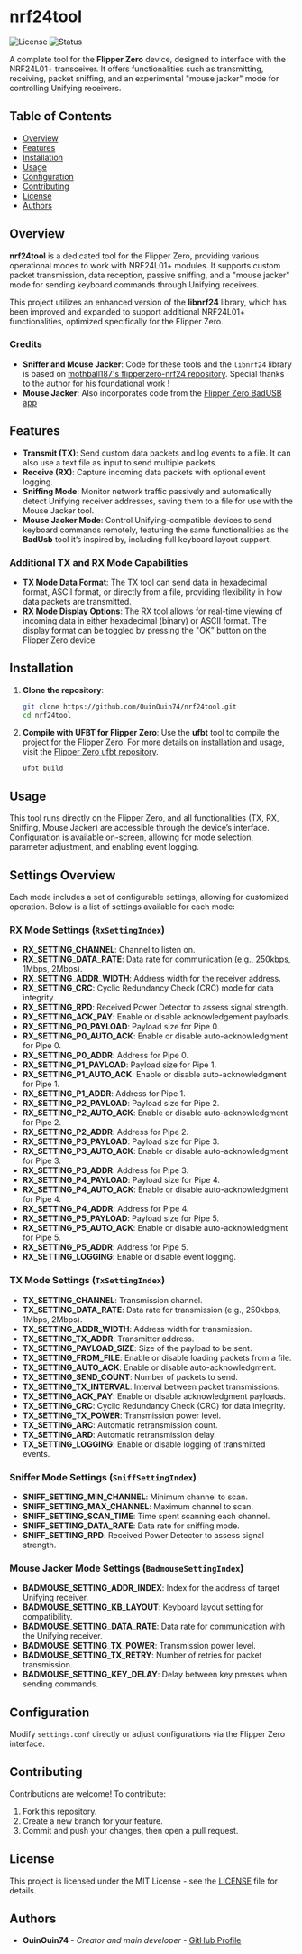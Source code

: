 # nrf24tool

![License](https://img.shields.io/badge/license-MIT-green) ![Status](https://img.shields.io/badge/status-active-brightgreen)

A complete tool for the **Flipper Zero** device, designed to interface with the NRF24L01+ transceiver. It offers functionalities such as transmitting, receiving, packet sniffing, and an experimental "mouse jacker" mode for controlling Unifying receivers.

## Table of Contents
- [Overview](#overview)
- [Features](#features)
- [Installation](#installation)
- [Usage](#usage)
- [Configuration](#configuration)
- [Contributing](#contributing)
- [License](#license)
- [Authors](#authors)

## Overview
**nrf24tool** is a dedicated tool for the Flipper Zero, providing various operational modes to work with NRF24L01+ modules. It supports custom packet transmission, data reception, passive sniffing, and a "mouse jacker" mode for sending keyboard commands through Unifying receivers.

This project utilizes an enhanced version of the **libnrf24** library, which has been improved and expanded to support additional NRF24L01+ functionalities, optimized specifically for the Flipper Zero.

### Credits
- **Sniffer and Mouse Jacker**: Code for these tools and the `libnrf24` library is based on [mothball187's flipperzero-nrf24 repository](https://github.com/mothball187/flipperzero-nrf24). Special thanks to the author for his foundational work !
- **Mouse Jacker**: Also incorporates code from the [Flipper Zero BadUSB app](https://github.com/flipperdevices/flipperzero-firmware/tree/dev/applications/main/bad_usb)

## Features
- **Transmit (TX)**: Send custom data packets and log events to a file. It can also use a text file as input to send multiple packets.
- **Receive (RX)**: Capture incoming data packets with optional event logging.
- **Sniffing Mode**: Monitor network traffic passively and automatically detect Unifying receiver addresses, saving them to a file for use with the Mouse Jacker tool.
- **Mouse Jacker Mode**: Control Unifying-compatible devices to send keyboard commands remotely, featuring the same functionalities as the **BadUsb** tool it’s inspired by, including full keyboard layout support.

### Additional TX and RX Mode Capabilities

- **TX Mode Data Format**: The TX tool can send data in hexadecimal format, ASCII format, or directly from a file, providing flexibility in how data packets are transmitted.
- **RX Mode Display Options**: The RX tool allows for real-time viewing of incoming data in either hexadecimal (binary) or ASCII format. The display format can be toggled by pressing the "OK" button on the Flipper Zero device.

## Installation

1. **Clone the repository**:
   ```bash
   git clone https://github.com/OuinOuin74/nrf24tool.git
   cd nrf24tool
   ```

2. **Compile with UFBT for Flipper Zero**:
   Use the **ufbt** tool to compile the project for the Flipper Zero. For more details on installation and usage, visit the [Flipper Zero ufbt repository](https://github.com/flipperdevices/flipperzero-ufbt).

   ```bash
   ufbt build
   ```

## Usage

This tool runs directly on the Flipper Zero, and all functionalities (TX, RX, Sniffing, Mouse Jacker) are accessible through the device’s interface. Configuration is available on-screen, allowing for mode selection, parameter adjustment, and enabling event logging. 

## Settings Overview

Each mode includes a set of configurable settings, allowing for customized operation. Below is a list of settings available for each mode:

### RX Mode Settings (`RxSettingIndex`)
- **RX_SETTING_CHANNEL**: Channel to listen on.
- **RX_SETTING_DATA_RATE**: Data rate for communication (e.g., 250kbps, 1Mbps, 2Mbps).
- **RX_SETTING_ADDR_WIDTH**: Address width for the receiver address.
- **RX_SETTING_CRC**: Cyclic Redundancy Check (CRC) mode for data integrity.
- **RX_SETTING_RPD**: Received Power Detector to assess signal strength.
- **RX_SETTING_ACK_PAY**: Enable or disable acknowledgement payloads.
- **RX_SETTING_P0_PAYLOAD**: Payload size for Pipe 0.
- **RX_SETTING_P0_AUTO_ACK**: Enable or disable auto-acknowledgment for Pipe 0.
- **RX_SETTING_P0_ADDR**: Address for Pipe 0.
- **RX_SETTING_P1_PAYLOAD**: Payload size for Pipe 1.
- **RX_SETTING_P1_AUTO_ACK**: Enable or disable auto-acknowledgment for Pipe 1.
- **RX_SETTING_P1_ADDR**: Address for Pipe 1.
- **RX_SETTING_P2_PAYLOAD**: Payload size for Pipe 2.
- **RX_SETTING_P2_AUTO_ACK**: Enable or disable auto-acknowledgment for Pipe 2.
- **RX_SETTING_P2_ADDR**: Address for Pipe 2.
- **RX_SETTING_P3_PAYLOAD**: Payload size for Pipe 3.
- **RX_SETTING_P3_AUTO_ACK**: Enable or disable auto-acknowledgment for Pipe 3.
- **RX_SETTING_P3_ADDR**: Address for Pipe 3.
- **RX_SETTING_P4_PAYLOAD**: Payload size for Pipe 4.
- **RX_SETTING_P4_AUTO_ACK**: Enable or disable auto-acknowledgment for Pipe 4.
- **RX_SETTING_P4_ADDR**: Address for Pipe 4.
- **RX_SETTING_P5_PAYLOAD**: Payload size for Pipe 5.
- **RX_SETTING_P5_AUTO_ACK**: Enable or disable auto-acknowledgment for Pipe 5.
- **RX_SETTING_P5_ADDR**: Address for Pipe 5.
- **RX_SETTING_LOGGING**: Enable or disable event logging.

### TX Mode Settings (`TxSettingIndex`)
- **TX_SETTING_CHANNEL**: Transmission channel.
- **TX_SETTING_DATA_RATE**: Data rate for transmission (e.g., 250kbps, 1Mbps, 2Mbps).
- **TX_SETTING_ADDR_WIDTH**: Address width for transmission.
- **TX_SETTING_TX_ADDR**: Transmitter address.
- **TX_SETTING_PAYLOAD_SIZE**: Size of the payload to be sent.
- **TX_SETTING_FROM_FILE**: Enable or disable loading packets from a file.
- **TX_SETTING_AUTO_ACK**: Enable or disable auto-acknowledgment.
- **TX_SETTING_SEND_COUNT**: Number of packets to send.
- **TX_SETTING_TX_INTERVAL**: Interval between packet transmissions.
- **TX_SETTING_ACK_PAY**: Enable or disable acknowledgment payloads.
- **TX_SETTING_CRC**: Cyclic Redundancy Check (CRC) for data integrity.
- **TX_SETTING_TX_POWER**: Transmission power level.
- **TX_SETTING_ARC**: Automatic retransmission count.
- **TX_SETTING_ARD**: Automatic retransmission delay.
- **TX_SETTING_LOGGING**: Enable or disable logging of transmitted events.

### Sniffer Mode Settings (`SniffSettingIndex`)
- **SNIFF_SETTING_MIN_CHANNEL**: Minimum channel to scan.
- **SNIFF_SETTING_MAX_CHANNEL**: Maximum channel to scan.
- **SNIFF_SETTING_SCAN_TIME**: Time spent scanning each channel.
- **SNIFF_SETTING_DATA_RATE**: Data rate for sniffing mode.
- **SNIFF_SETTING_RPD**: Received Power Detector to assess signal strength.

### Mouse Jacker Mode Settings (`BadmouseSettingIndex`)
- **BADMOUSE_SETTING_ADDR_INDEX**: Index for the address of target Unifying receiver.
- **BADMOUSE_SETTING_KB_LAYOUT**: Keyboard layout setting for compatibility.
- **BADMOUSE_SETTING_DATA_RATE**: Data rate for communication with the Unifying receiver.
- **BADMOUSE_SETTING_TX_POWER**: Transmission power level.
- **BADMOUSE_SETTING_TX_RETRY**: Number of retries for packet transmission.
- **BADMOUSE_SETTING_KEY_DELAY**: Delay between key presses when sending commands.

## Configuration
Modify `settings.conf` directly or adjust configurations via the Flipper Zero interface.

## Contributing

Contributions are welcome! To contribute:
1. Fork this repository.
2. Create a new branch for your feature.
3. Commit and push your changes, then open a pull request.

## License
This project is licensed under the MIT License - see the [LICENSE](LICENSE) file for details.

## Authors
- **OuinOuin74** - *Creator and main developer* - [GitHub Profile](https://github.com/OuinOuin74)
